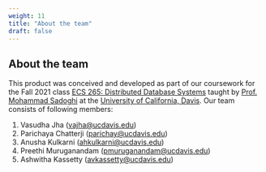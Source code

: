 ```yaml
---
weight: 11
title: "About the team"
draft: false
---
```


## About the team

This product was conceived and developed as part of our coursework for the Fall 2021 class [ECS 265: Distributed Database Systems](https://expolab.org/ecs265-fall2021.html) taught by [Prof. Mohammad Sadoghi](https://cs.ucdavis.edu/directory/mohammad-sadoghi) at the [University of California, Davis](https://www.ucdavis.edu/). Our team consists of following members:

1. Vasudha Jha (vajha@ucdavis.edu)
2. Parichaya Chatterji (parichay@ucdavis.edu)
3. Anusha Kulkarni (ahkulkarni@ucdavis.edu)
4. Preethi Muruganandam (pmuruganandam@ucdavis.edu)
5. Ashwitha Kassetty (avkassetty@ucdavis.edu)
